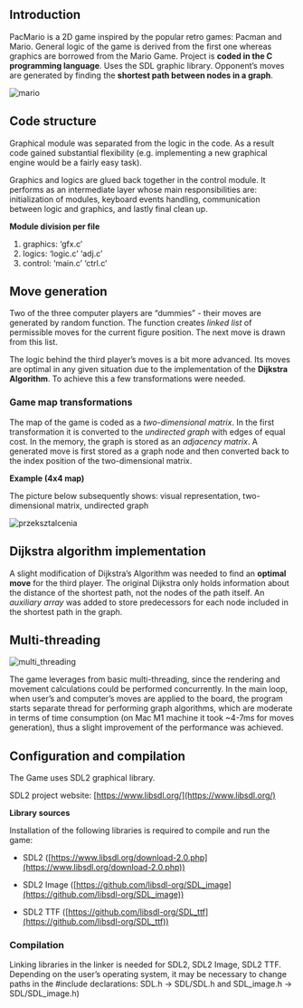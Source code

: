 ## Introduction

PacMario is a 2D game inspired by the popular retro games: Pacman and Mario. General logic of the game is derived from the first one whereas graphics are borrowed from the Mario Game. Project is **coded in the C programming language**. Uses the SDL graphic library. Opponent’s moves are generated by finding the **shortest path between nodes in a graph**.

![mario](https://user-images.githubusercontent.com/106841261/181225128-b5755c44-77e2-403f-ad82-f4cd91a61136.gif)

## Code structure

Graphical module was separated from the logic in the code. As a result code gained substantial flexibility (e.g. implementing a new graphical engine would be a fairly easy task). 

Graphics and logics are glued back together in the control module. It performs as an intermediate layer whose main responsibilities are: initialization of modules, keyboard events handling, communication between logic and graphics, and lastly final clean up. 

**Module division per file**

1. graphics: ‘gfx.c’
2. logics: ‘logic.c’ ‘adj.c’
3. control: ‘main.c’ ‘ctrl.c’

## Move generation

Two of the three computer players are “dummies” - their moves are generated by random function. The function creates *linked list* of permissible moves for the current figure position. The next move is drawn from this list.  

The logic behind the third player’s moves is a bit more advanced. Its moves are optimal in any given situation due to the implementation of the **Dijkstra Algorithm**. To achieve this a few transformations were needed. 

### Game map transformations

The map of the game is coded as a *two-dimensional matrix*. In the first transformation it is converted to the *undirected graph* with edges of equal cost. In the memory, the graph is stored as an *adjacency matrix*. A generated move is first stored as a graph node and then converted back to the index position of the two-dimensional matrix. 

**Example (4x4 map)**

The picture below subsequently shows: visual representation, two-dimensional matrix, undirected graph

![przeksztalcenia](https://user-images.githubusercontent.com/106841261/181225276-f597e357-9eca-4d4b-bff2-bbd0e0c18e1b.png)

## Dijkstra algorithm implementation

A slight modification of Dijkstra’s Algorithm was needed to find an **optimal move** for the third player. The original Dijkstra only holds information about the distance of the shortest path, not the nodes of the path itself. An *auxiliary array* was added to store predecessors for each node included in the shortest path in the graph.

## Multi-threading

![multi_threading](https://user-images.githubusercontent.com/106841261/185236032-dc900f60-fef5-4b86-a458-5c35a538a367.jpg)

The game leverages from basic multi-threading, since the rendering and movement calculations could be performed concurrently. In the main loop, when user’s and computer’s moves are applied to the board, the program starts separate thread for performing graph algorithms, which are moderate in terms of time consumption (on Mac M1 machine it took ~4-7ms for moves generation), thus a slight improvement of the performance was achieved.

## Configuration and compilation

The Game uses SDL2 graphical library. 

SDL2 project website: [https://www.libsdl.org/](https://www.libsdl.org/)

**Library sources**

Installation of the following libraries is required to compile and run the game:

- SDL2 ([https://www.libsdl.org/download-2.0.php](https://www.libsdl.org/download-2.0.php))

- SDL2 Image ([https://github.com/libsdl-org/SDL_image](https://github.com/libsdl-org/SDL_image))

- SDL2 TTF ([https://github.com/libsdl-org/SDL_ttf](https://github.com/libsdl-org/SDL_ttf))

### Compilation

Linking libraries in the linker is needed for SDL2, SDL2 Image, SDL2 TTF. Depending on the user’s operating system, it may be necessary to change paths in the #include declarations: SDL.h → SDL/SDL.h and SDL_image.h → SDL/SDL_image.h)


